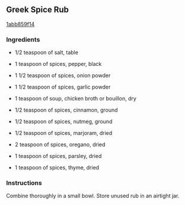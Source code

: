 ## Greek Spice Rub

[1abb859f14](http://allrecipes.com/recipe/greek-spice-rub/)

### Ingredients

 - 1/2 teaspoon of salt, table

 - 1 teaspoon of spices, pepper, black

 - 1 1/2 teaspoon of spices, onion powder

 - 1 1/2 teaspoon of spices, garlic powder

 - 1 teaspoon of soup, chicken broth or bouillon, dry

 - 1/2 teaspoon of spices, cinnamon, ground

 - 1/2 teaspoon of spices, nutmeg, ground

 - 1/2 teaspoon of spices, marjoram, dried

 - 2 teaspoon of spices, oregano, dried

 - 1 teaspoon of spices, parsley, dried

 - 1 teaspoon of spices, thyme, dried

### Instructions

Combine thoroughly in a small bowl. Store unused rub in an airtight jar.